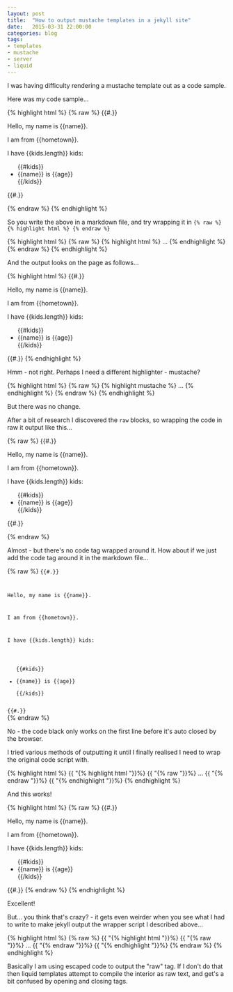 ```yaml
---
layout: post
title:  "How to output mustache templates in a jekyll site"
date:   2015-03-31 22:00:00
categories: blog
tags: 
- templates
- mustache
- server
- liquid
---
```


I was having difficulty rendering a mustache template out as a code sample.

Here was my code sample...

<!--break-->
{% highlight html %}
{% raw %}
{{#.}}

<p>Hello, my name is {{name}}.</p>
<p>I am from {{hometown}}.</p>
<p>I have {{kids.length}} kids:</p>
<ul>
{{#kids}}
    <li>{{name}} is {{age}}</li>
{{/kids}}
</ul>
{{#.}}

{% endraw %}
{% endhighlight %}

So you write the above in a markdown file, and try wrapping it in <code>{% raw %} {% highlight html %} {% endraw %}</code>


{% highlight html %}
{% raw %}
{% highlight html %} 
...
{% endhighlight %}
{% endraw %}
{% endhighlight %}

And the output looks on the page as follows...

{% highlight html %}
{{#.}}

<p>Hello, my name is {{name}}.</p>
<p>I am from {{hometown}}.</p>
<p>I have {{kids.length}} kids:</p>
<ul>
{{#kids}}
    <li>{{name}} is {{age}}</li>
{{/kids}}
</ul>
{{#.}}
{% endhighlight %}

Hmm - not right. Perhaps I need a different highlighter - mustache?

{% highlight html %}
{% raw %}
{% highlight mustache %} 
...
{% endhighlight %}
{% endraw %}
{% endhighlight %}

But there was no change. 

After a bit of research I discovered the <code>raw</code> blocks, so wrapping the code in raw it output like this...

{% raw %}
{{#.}}

<p>Hello, my name is {{name}}.</p>
<p>I am from {{hometown}}.</p>
<p>I have {{kids.length}} kids:</p>
<ul>
{{#kids}}
    <li>{{name}} is {{age}}</li>
{{/kids}}
</ul>
{{#.}}

{% endraw %}

Almost - but there's no code tag wrapped around it. How about if we just add the code tag around it in the markdown file...

{% raw %}
<code>{{#.}}

<p>Hello, my name is {{name}}.</p>
<p>I am from {{hometown}}.</p>
<p>I have {{kids.length}} kids:</p>
<ul>
{{#kids}}
    <li>{{name}} is {{age}}</li>
{{/kids}}
</ul>
{{#.}}
</code>
{% endraw %}

No - the code black only works on the first line before it's auto closed by the browser.

I tried various methods of outputting it until I finally realised I need to wrap the original code script with.


{% highlight html %}
{{ "{% highlight html "}}%}
{{ "{% raw "}}%}
...
{{ "{% endraw "}}%}
{{ "{% endhighlight "}}%}
{% endhighlight %}

And this works!

{% highlight html %}
{% raw %}
{{#.}}

<p>Hello, my name is {{name}}.</p>
<p>I am from {{hometown}}.</p>
<p>I have {{kids.length}} kids:</p>
<ul>
{{#kids}}
    <li>{{name}} is {{age}}</li>
{{/kids}}
</ul>
{{#.}}
{% endraw %}
{% endhighlight %}

Excellent!

But... you think that's crazy? - it gets even weirder when you see what I had to write to make jekyll output the wrapper script I described above...

{% highlight html %}
{% raw %}
{{ "{% highlight html "}}%}
{{ "{% raw "}}%}
...
{{ "{% endraw "}}%}
{{ "{% endhighlight "}}%}
{% endraw %}
{% endhighlight %}

Basically I am using escaped code to output the "raw" tag. If I don't do that then liquid templates attempt to compile the interior as raw text, and get's a bit confused by opening and closing tags.


